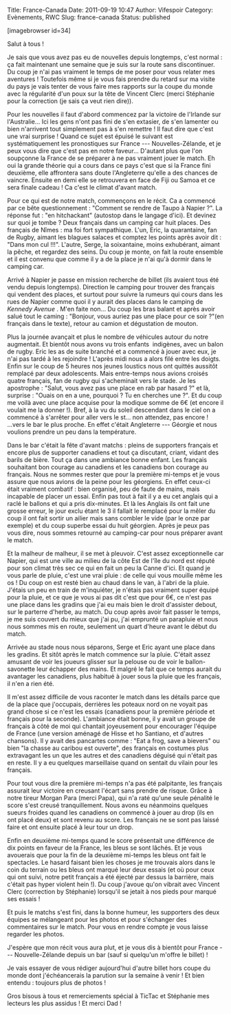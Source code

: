 Title: France-Canada
Date: 2011-09-19 10:47
Author: Vifespoir
Category: Evènements, RWC
Slug: france-canada
Status: published

\[imagebrowser id=34\]

Salut à tous !

Je sais que vous avez pas eu de nouvelles depuis longtemps, c'est normal
: ça fait maintenant une semaine que je suis sur la route sans
discontinuer. Du coup je n'ai pas vraiment le temps de me poser pour
vous relater mes aventures ! Toutefois même si je vous fais prendre du
retard sur ma visite du pays je vais tenter de vous faire mes rapports
sur la coupe du monde avec la régularité d'un poux sur la tête de
Vincent Clerc (merci Stéphanie pour la correction (je sais ça veut rien
dire)).

Pour les nouvelles il faut d'abord commencez par la victoire de
l'Irlande sur l'Australie... Ici les gens n'ont pas fini de s'en
extasier, de s'en lamenter ou bien n'arrivent tout simplement pas à s'en
remettre ! Il faut dire que c'est une vrai surprise ! Quand ce sujet est
épuisé le suivant est systématiquement les pronostiques sur France ---
Nouvelles-Zélande, et je peux vous dire que c'est pas en notre faveur...
D'autant plus que l'on soupçonne la France de se préparer à ne pas
vraiment jouer le match. Eh oui la grande théorie qui a cours dans ce
pays c'est que si la France fini deuxième, elle affrontera sans doute
l'Angleterre qu'elle a des chances de vaincre. Ensuite en demi elle se
retrouvera en face de Fiji ou Samoa et ce sera finale cadeau ! Ca c'est
le climat d'avant match.

Pour ce qui est de notre match, commençons en le récit. Ca a commencé
par ce bête questionnement : "Comment se rendre de Taupo à Napier ?". La
réponse fut : "en hitchackant" (autostop dans le langage d'ici). Et
devinez sur quoi je tombe ? Deux français dans un camping car huit
places. Des français de Nîmes : ma foi fort sympathique. L'un, Eric, la
quarantaine, fan de Rugby, aimant les blagues salaces et comptez les
points après avoir dit : "Dans mon cul !!!". L'autre, Serge, la
soixantaine, moins exhubérant, aimant la pêche, et regardez des seins.
Du coup je monte, on fait la route ensemble et il est convenu que comme
il y a de la place je n'ai qu'à dormir dans le camping car.

Arrivé à Napier je passe en mission recherche de billet (ils avaient
tous été vendu depuis longtemps). Direction le camping pour trouver des
français qui vendent des places, et surtout pour suivre la rumeurs qui
cours dans les rues de Napier comme quoi il y aurait des places dans le
camping de *Kennedy Avenue* . M'en faite non... Du coup les bras balant
et après avoir salué tout le caming : "Bonjour, vous auriez pas une
place pour ce soir ?"(en français dans le texte), retour au camion et
dégustation de mouton.

Plus la journée avançait et plus le nombre de véhicules autour du notre
augmentait. Et bientôt nous avons vu trois enfants  indigènes, avec un
balon de rugby. Eric les as de suite branché et a commencé à jouer avec
eux, je n'ai pas tardé à les rejoindre ! L'après midi nous a alors filé
entre les doigts. Enfin sur le coup de 5 heures nos jeunes loustics nous
ont quittés aussitôt remplacé par deux adolescents. Mais entre-temps
nous avions croisés quatre français, fan de rugby qui s'acheminait vers
le stade. Je les apostrophe : "Salut, vous avez pas une place en rab par
hasard ?" et là, surprise : "Ouais on en a une, pourquoi ? Tu en
cherches une ?". Et du coup me voilà avec une place acquise pour la
modique somme de 6€ (et encore il voulait me la donner !). Bref, à la vu
du soleil descendant dans le ciel on a commencé à s'arrêter pour aller
vers le st... non attendez, pas encore ! ...vers le bar le plus proche.
En effet c'était Angleterre --- Géorgie et nous voulions prendre un peu
dans la température.

Dans le bar c'était la fête d'avant matchs : pleins de supporters
français et encore plus de supporter canadiens et tout ça discutant,
criant, vidant des barils de bière. Tout ça dans une ambiance bonne
enfant. Les français souhaitant bon courage au canadiens et les
canadiens bon courage au français. Nous ne sommes rester que pour la
première mi-temps et je vous assure que nous avions de la peine pour les
géorgiens. En effet ceux-ci était vraiment combatif : bien organisé, peu
de faute de mains, mais incapable de placer un essai. Enfin pas tout à
fait il y a eu cet anglais qui a raclé le ballons et qui a pris
dix-minutes. Et là les Anglais ils ont fait une grosse erreur, le jour
exclu étant le 3 il fallait le remplacé pour la mêler du coup il ont
fait sortir un ailier mais sans combler le vide (par le onze par
exemple) et du coup superbe essai du huit géorgien. Après je peux pas
vous dire, nous sommes retourné au camping-car pour nous préparer avant
le match.

Et la malheur de malheur, il se met à pleuvoir. C'est assez
exceptionnelle car Napier, qui est une ville au milieu de la côte Est de
l'île du nord est réputé pour son climat très sec ce qui en fait un peu
la Canne d'ici. Et quand je vous parle de pluie, c'est une vrai pluie :
de celle qui vous mouille même les os ! Du coup on est resté bien au
chaud dans le van, à l'abri de la pluie. J'étais un peu en train de
m'inquiéter, je n'étais pas vraiment super équipé pour la pluie, et ce
que je vous ai pas dit c'est que pour 6€, ce n'est pas une place dans
les gradins que j'ai eu mais bien le droit d'assister debout, sur le
parterre d'herbe, au match. Du coup après avoir fait passer le temps, je
me suis couvert du mieux que j'ai pu, j'ai emprunté un parapluie et nous
nous sommes mis en route, seulement un quart d'heure avant le début du
match.

Arrivée au stade nous nous séparons, Serge et Eric ayant une place dans
les gradins. Et sitôt après le match commence sur la pluie. C'était
assez amusant de voir les joueurs glisser sur la pelouse ou de voir le
ballon-savonette leur échapper des mains. Et malgré le fait que ce temps
aurait du avantager les canadiens, plus habitué à jouer sous la pluie
que les français, il n'en a rien été.

Il m'est assez difficile de vous raconter le match dans les détails
parce que de la place que j'occupais, derrières les poteaux nord on ne
voyait pas grand chose si ce n'est les essais (canadiens pour la
première période et français pour la seconde). L'ambiance était bonne,
il y avait un groupe de français à côté de moi qui chantait joyeusement
pour encourager l'équipe de France (une version aménagé de Hisse et ho
Santiano, et d'autres chansons). Il y avait des pancartes comme : "Eat a
frog, save a bievers" ou bien "la chasse au caribou est ouverte", des
français en costumes plus extravagant les un que les autres et des
canadiens déguisé qui n'était pas en reste. Il y a eu quelques
marseillaise quand on sentait du vilain pour les français.

Pour tout vous dire la première mi-temps n'a pas été palpitante, les
français assurait leur victoire en creusant l'écart sans prendre de
risque. Grâce à notre tireur Morgan Para (merci Papa), qui n'a raté
qu'une seule pénalité le score s'est creusé tranquillement. Nous avons
eu néanmoins quelques sueurs froides quand les canadiens on commencé à
jouer au drop (ils en ont placé deux) et sont revenu au score. Les
français ne se sont pas laissé faire et ont ensuite placé à leur tour un
drop.

Enfin en deuxième mi-temps quand le score présentait une différence de
dix points en faveur de la France, les bleus se sont lâchés. Et je vous
avouerais que pour la fin de la deuxième mi-temps les bleus ont fait le
spectacles. Le hasard faisant bien les choses je me trouvais alors dans
le coin du terrain ou les bleus ont marqué leur deux essais (et où pour
ceux qui ont suivi, notre petit français a été éjecté par dessus la
barrière, mais c'était pas hyper violent hein !). Du coup j'avoue qu'on
vibrait avec Vincent Clerc (correction by Stéphanie) lorsqu'il se jetait
à nos pieds pour marqué ses essais !

Et puis le matchs s'est fini, dans la bonne humeur, les supporters des
deux équipes se mélangeant pour les photos et pour s'échanger des
commentaires sur le match. Pour vous en rendre compte je vous laisse
regarder les photos.

J'espère que mon récit vous aura plut, et je vous dis à bientôt pour
France --- Nouvelle-Zélande depuis un bar (sauf si quelqu'un m'offre le
billet) !

Je vais essayer de vous rédiger aujourd'hui d'autre billet hors coupe du
monde dont j'échéancerais la parution sur la semaine à venir ! Et bien
entendu : toujours plus de photos !

Gros bisous à tous et remerciements spécial à TicTac et Stéphanie mes
lecteurs les plus assidus ! Et merci Dad !
